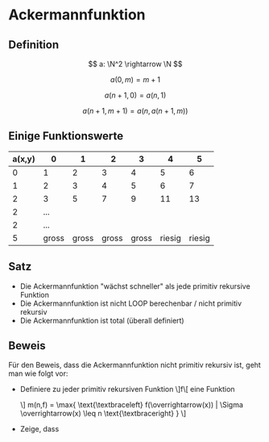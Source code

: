 # Ackermannfunktion

## Definition

$$
a: \N^2 \rightarrow \N
$$

$$
a(0,m) = m + 1
$$

$$
a(n + 1, 0) = a(n,1)
$$

$$
a(n+1, m+1) = a(n, a(n+1, m))
$$

## Einige Funktionswerte

| a(x,y) | 0 | 1 | 2 | 3 | 4 | 5 |
| ------ | --|---|---|---|---|---|
| 0 | 1 | 2 | 3 | 4 | 5 | 6 |
| 1 | 2 | 3 | 4 | 5 | 6 | 7 |
| 2 | 3 | 5 | 7 | 9 | 11 | 13 |
| 2 | ...
| 2 | ... 
| 5 | gross | gross | gross | gross | riesig | riesig

## Satz
- Die Ackermannfunktion "wächst schneller" als jede primitiv rekursive Funktion
- Die Ackermannfunktion ist nicht LOOP berechenbar / nicht primitiv rekursiv
- Die Ackermannfunktion ist total (überall definiert)

## Beweis
Für den Beweis, dass die Ackermannfunktion nicht primitiv rekursiv ist, geht man wie folgt vor:
- Definiere zu jeder primitiv rekursiven Funktion
   \\]f\\[
    eine Funktion 

   \\]
    m(n,f) = 
    \max{
        \text{\textbraceleft}
        f(\overrightarrow(x)) |
        \Sigma \overrightarrow(x) \leq n
        \text{\textbraceright}
    }
   \\]

- Zeige, dass